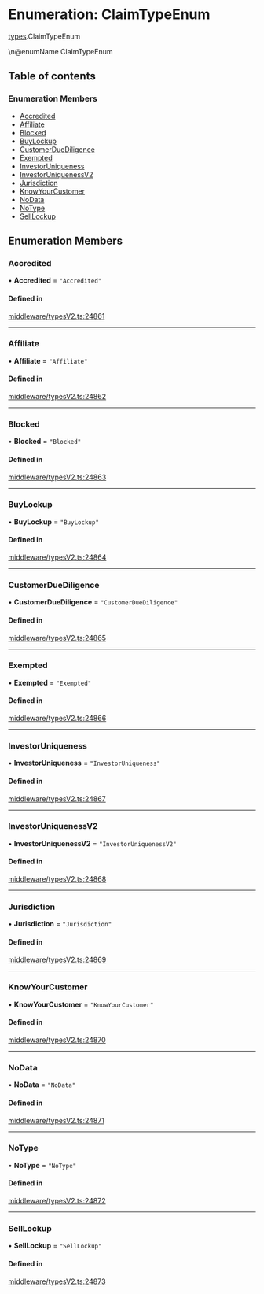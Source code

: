 # Enumeration: ClaimTypeEnum

[types](../wiki/types).ClaimTypeEnum

\n@enumName ClaimTypeEnum

## Table of contents

### Enumeration Members

- [Accredited](../wiki/types.ClaimTypeEnum#accredited)
- [Affiliate](../wiki/types.ClaimTypeEnum#affiliate)
- [Blocked](../wiki/types.ClaimTypeEnum#blocked)
- [BuyLockup](../wiki/types.ClaimTypeEnum#buylockup)
- [CustomerDueDiligence](../wiki/types.ClaimTypeEnum#customerduediligence)
- [Exempted](../wiki/types.ClaimTypeEnum#exempted)
- [InvestorUniqueness](../wiki/types.ClaimTypeEnum#investoruniqueness)
- [InvestorUniquenessV2](../wiki/types.ClaimTypeEnum#investoruniquenessv2)
- [Jurisdiction](../wiki/types.ClaimTypeEnum#jurisdiction)
- [KnowYourCustomer](../wiki/types.ClaimTypeEnum#knowyourcustomer)
- [NoData](../wiki/types.ClaimTypeEnum#nodata)
- [NoType](../wiki/types.ClaimTypeEnum#notype)
- [SellLockup](../wiki/types.ClaimTypeEnum#selllockup)

## Enumeration Members

### Accredited

• **Accredited** = ``"Accredited"``

#### Defined in

[middleware/typesV2.ts:24861](https://github.com/PolymeshAssociation/polymesh-sdk/blob/31fdce23/src/middleware/typesV2.ts#L24861)

___

### Affiliate

• **Affiliate** = ``"Affiliate"``

#### Defined in

[middleware/typesV2.ts:24862](https://github.com/PolymeshAssociation/polymesh-sdk/blob/31fdce23/src/middleware/typesV2.ts#L24862)

___

### Blocked

• **Blocked** = ``"Blocked"``

#### Defined in

[middleware/typesV2.ts:24863](https://github.com/PolymeshAssociation/polymesh-sdk/blob/31fdce23/src/middleware/typesV2.ts#L24863)

___

### BuyLockup

• **BuyLockup** = ``"BuyLockup"``

#### Defined in

[middleware/typesV2.ts:24864](https://github.com/PolymeshAssociation/polymesh-sdk/blob/31fdce23/src/middleware/typesV2.ts#L24864)

___

### CustomerDueDiligence

• **CustomerDueDiligence** = ``"CustomerDueDiligence"``

#### Defined in

[middleware/typesV2.ts:24865](https://github.com/PolymeshAssociation/polymesh-sdk/blob/31fdce23/src/middleware/typesV2.ts#L24865)

___

### Exempted

• **Exempted** = ``"Exempted"``

#### Defined in

[middleware/typesV2.ts:24866](https://github.com/PolymeshAssociation/polymesh-sdk/blob/31fdce23/src/middleware/typesV2.ts#L24866)

___

### InvestorUniqueness

• **InvestorUniqueness** = ``"InvestorUniqueness"``

#### Defined in

[middleware/typesV2.ts:24867](https://github.com/PolymeshAssociation/polymesh-sdk/blob/31fdce23/src/middleware/typesV2.ts#L24867)

___

### InvestorUniquenessV2

• **InvestorUniquenessV2** = ``"InvestorUniquenessV2"``

#### Defined in

[middleware/typesV2.ts:24868](https://github.com/PolymeshAssociation/polymesh-sdk/blob/31fdce23/src/middleware/typesV2.ts#L24868)

___

### Jurisdiction

• **Jurisdiction** = ``"Jurisdiction"``

#### Defined in

[middleware/typesV2.ts:24869](https://github.com/PolymeshAssociation/polymesh-sdk/blob/31fdce23/src/middleware/typesV2.ts#L24869)

___

### KnowYourCustomer

• **KnowYourCustomer** = ``"KnowYourCustomer"``

#### Defined in

[middleware/typesV2.ts:24870](https://github.com/PolymeshAssociation/polymesh-sdk/blob/31fdce23/src/middleware/typesV2.ts#L24870)

___

### NoData

• **NoData** = ``"NoData"``

#### Defined in

[middleware/typesV2.ts:24871](https://github.com/PolymeshAssociation/polymesh-sdk/blob/31fdce23/src/middleware/typesV2.ts#L24871)

___

### NoType

• **NoType** = ``"NoType"``

#### Defined in

[middleware/typesV2.ts:24872](https://github.com/PolymeshAssociation/polymesh-sdk/blob/31fdce23/src/middleware/typesV2.ts#L24872)

___

### SellLockup

• **SellLockup** = ``"SellLockup"``

#### Defined in

[middleware/typesV2.ts:24873](https://github.com/PolymeshAssociation/polymesh-sdk/blob/31fdce23/src/middleware/typesV2.ts#L24873)
